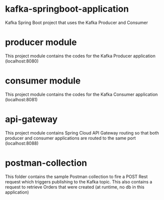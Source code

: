 # kafka-springboot-application
Kafka Spring Boot project that uses the Kafka Producer and Consumer

# producer module
This project module contains the codes for the Kafka Producer application (localhost:8080)

# consumer module
This project module contains the codes for the Kafka Consumer application (localhost:8081)

# api-gateway
This project module contains Spring Cloud API Gateway routing so that both producer and consumer applications are routed to the same port (localhost:8088)

# postman-collection
This folder contains the sample Postman collection to fire a POST Rest request which triggers publishing to the Kafka topic.
This also contains a request to retrieve Orders that were created (at runtime, no db in this application)
